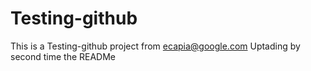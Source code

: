 # Testing-github
This is a Testing-github project from ecapia@google.com
Uptading by second time the READMe
